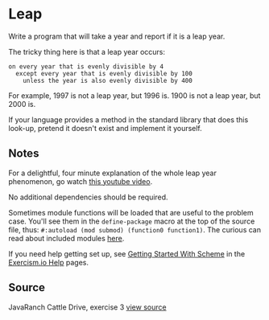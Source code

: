 # Leap

Write a program that will take a year and report if it is a leap year.

The tricky thing here is that a leap year occurs:

```plain
on every year that is evenly divisible by 4
  except every year that is evenly divisible by 100
    unless the year is also evenly divisible by 400
```

For example, 1997 is not a leap year, but 1996 is.  1900 is not a leap
year, but 2000 is.

If your language provides a method in the standard library that does
this look-up, pretend it doesn't exist and implement it yourself.

## Notes

For a delightful, four minute explanation of the whole leap year
phenomenon, go watch [this youtube video][video].

[video]: http://www.youtube.com/watch?v=xX96xng7sAE

No additional dependencies should be required.

Sometimes module functions will be loaded that are useful to the problem case.
You'll see them in the `define-package` macro at the top of the source file,
thus: `#:autoload (mod submod) (function0 function1)`. The curious can read
about included modules [here][0].

If you need help getting set up, see [Getting Started With Scheme][1]
in the [Exercism.io Help][2] pages.

[0]: https://www.gnu.org/software/guile/docs/docs-2.0/guile-ref/Included-Guile-Modules.html
[1]: http://help.exercism.io/getting-started-with-scheme.html
[2]: http://help.exercism.io

## Source

JavaRanch Cattle Drive, exercise 3 [view source](http://www.javaranch.com/leap.jsp)

